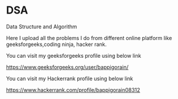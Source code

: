 # DSA
Data Structure and Algorithm


Here I upload all the problems I do from different online platform like geeksforgeeks,coding ninja, hacker rank.

You can visit my geeksforgeeks profile using below link 

https://www.geeksforgeeks.org/user/bappigorain/

You can visit my Hackerrank profile using below link

https://www.hackerrank.com/profile/bappigorain08312
